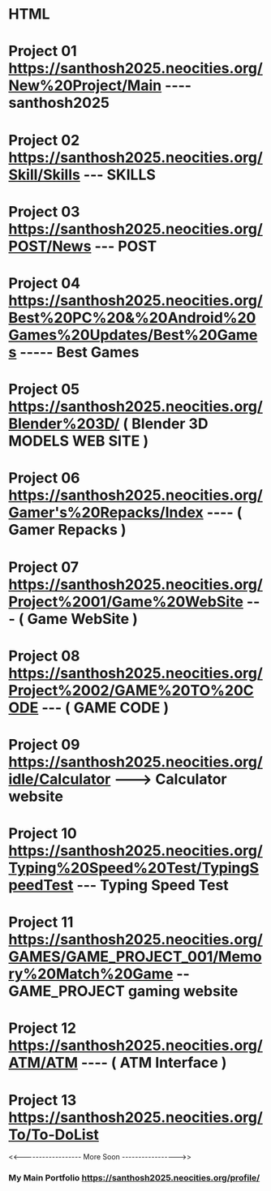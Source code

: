 # HTML

# Project 01   https://santhosh2025.neocities.org/New%20Project/Main   ---- santhosh2025

# Project 02   https://santhosh2025.neocities.org/Skill/Skills  --- SKILLS

# Project 03    https://santhosh2025.neocities.org/POST/News   ---  POST
  
# Project 04   https://santhosh2025.neocities.org/Best%20PC%20&%20Android%20Games%20Updates/Best%20Games ----- Best Games

# Project 05   https://santhosh2025.neocities.org/Blender%203D/  ( Blender 3D MODELS WEB SITE )

# Project 06   https://santhosh2025.neocities.org/Gamer's%20Repacks/Index   ---- ( Gamer Repacks )

# Project 07   https://santhosh2025.neocities.org/Project%2001/Game%20WebSite  --- ( Game WebSite )

# Project 08   https://santhosh2025.neocities.org/Project%2002/GAME%20TO%20CODE   ---  ( GAME CODE  )

# Project 09   https://santhosh2025.neocities.org/idle/Calculator ---> Calculator website

# Project 10   https://santhosh2025.neocities.org/Typing%20Speed%20Test/TypingSpeedTest  --- Typing Speed Test

# Project 11   https://santhosh2025.neocities.org/GAMES/GAME_PROJECT_001/Memory%20Match%20Game -- GAME_PROJECT gaming website

# Project 12   https://santhosh2025.neocities.org/ATM/ATM  ----  ( ATM Interface )

# Project 13 https://santhosh2025.neocities.org/To/To-DoList





<<------------------ More Soon ----------------->>



### My Main Portfolio   https://santhosh2025.neocities.org/profile/
